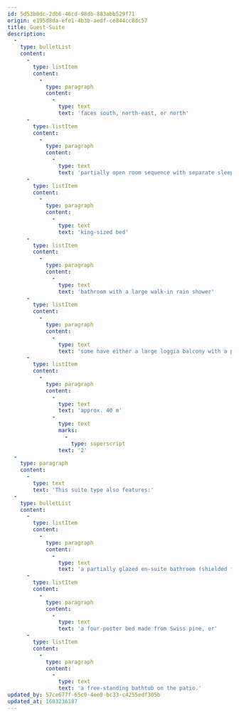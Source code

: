 ```yaml
---
id: 5d53b0dc-2db6-46cd-98db-883abb529f71
origin: e195d8da-efe1-4b3b-aedf-ce844cc8dc57
title: Guest-Suite
description:
  -
    type: bulletList
    content:
      -
        type: listItem
        content:
          -
            type: paragraph
            content:
              -
                type: text
                text: 'faces south, north-east, or north'
      -
        type: listItem
        content:
          -
            type: paragraph
            content:
              -
                type: text
                text: 'partially open room sequence with separate sleeping and living areas and a bright patio'
      -
        type: listItem
        content:
          -
            type: paragraph
            content:
              -
                type: text
                text: 'king-sized bed'
      -
        type: listItem
        content:
          -
            type: paragraph
            content:
              -
                type: text
                text: 'bathroom with a large walk-in rain shower'
      -
        type: listItem
        content:
          -
            type: paragraph
            content:
              -
                type: text
                text: 'some have either a large loggia balcony with a panorama mountain view or a small loggia balcony with a mountain view'
      -
        type: listItem
        content:
          -
            type: paragraph
            content:
              -
                type: text
                text: 'approx. 40 m'
              -
                type: text
                marks:
                  -
                    type: superscript
                text: '2'
  -
    type: paragraph
    content:
      -
        type: text
        text: 'This suite type also features:'
  -
    type: bulletList
    content:
      -
        type: listItem
        content:
          -
            type: paragraph
            content:
              -
                type: text
                text: 'a partially glazed en-suite bathroom (shielded from view), or'
      -
        type: listItem
        content:
          -
            type: paragraph
            content:
              -
                type: text
                text: 'a four-poster bed made from Swiss pine, or'
      -
        type: listItem
        content:
          -
            type: paragraph
            content:
              -
                type: text
                text: 'a free-standing bathtub on the patio.'
updated_by: 57ce677f-65c0-4ee0-bc33-c4255edf305b
updated_at: 1683236187
---
```

